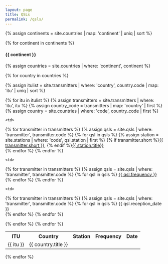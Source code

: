```yaml
---
layout: page
title: QSLs
permalink: /qsls/
---
```


{% assign continents = site.countries | map: 'continent' | uniq | sort %}

{% for continent in continents %}

<h4>{{ continent }}</h4>

{% assign countries = site.countries | where: 'continent', continent %}

<table>
<tr>
    <th>ITU</th>
    <th>Country</th>
    <th>Station</th>
    <th>Frequency</th>
    <th>Date</th>
</tr>

{% for country in countries %} 

{% assign itulist = site.transmitters | where: 'country', country.code | map: 'itu' | uniq | sort %}

{% for itu in itulist %}
    {% assign transmitters = site.transmitters | where: 'itu', itu %}
    {% assign country_code = transmitters | map: 'country' | first %}
    {% assign country = site.countries | where: 'code', country_code | first %}
<tr>
    <td>{{ itu }}</td>
    <td>{{ country.title }}</td> 

    <td>
{% for transmitter in transmitters %}
    {% assign qsls = site.qsls | where: 'transmitter', transmitter.code %}
{% for qsl in qsls %}
    {% assign station = site.stations | where: 'code', qsl.station | first %}
    {% if transmitter.short %}<a href="{{ transmitter.url }}">{{ transmitter.short }}</a>, {% endif %}<a href="{{ station.url }}">{{ station.title}}</a><br/>
{% endfor %}
{% endfor %}
    </td>

    <td>
{% for transmitter in transmitters %}
    {% assign qsls = site.qsls | where: 'transmitter', transmitter.code %}
{% for qsl in qsls %}
    <a href="{{ qsl.url }}">{{ qsl.frequency }}</a><br/>
{% endfor %}
{% endfor %}
    </td>

    <td>
{% for transmitter in transmitters %}
    {% assign qsls = site.qsls | where: 'transmitter', transmitter.code %}
{% for qsl in qsls %}
    {{ qsl.reception_date }}<br/>
{% endfor %}
{% endfor %}
    </td>

</tr>
{% endfor %}
{% endfor %}

</table>

{% endfor %}
